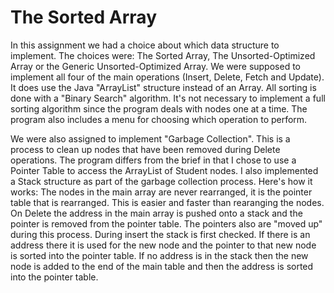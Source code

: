 # The Sorted Array

In this assignment we had a choice about which data structure to implement.  The choices were:  The Sorted Array, The Unsorted-Optimized Array or the Generic Unsorted-Optimized Array.  We were supposed to implement all four of the main operations (Insert, Delete, Fetch and Update).  It does use the Java "ArrayList" structure instead of an Array.  All sorting is done with a "Binary Search" algorithm.  It's not necessary to implement a full sorting algorithm since the program deals with nodes one at a time.  The program also includes a menu for choosing which operation to perform.

We were also assigned to implement "Garbage Collection".  This is a process to clean up nodes that have been removed during Delete operations.  The program differs from the brief in that I chose to use a Pointer Table to access the ArrayList of Student nodes.  I also implemented a Stack structure as part of the garbage collection process.  Here's how it works:  The nodes in the main array are never rearranged, it is the pointer table that is rearranged. This is easier and faster than rearanging the nodes.  On Delete the address in the main array is pushed onto a stack and the pointer is removed from the pointer table.  The pointers also are "moved up" during this process.  During insert the stack is first checked.  If there is an address there it is used for the new node and the pointer to that new node is sorted into the pointer table.  If no address is in the stack then the new node is added to the end of the main table and then the address is sorted into the pointer table. 

